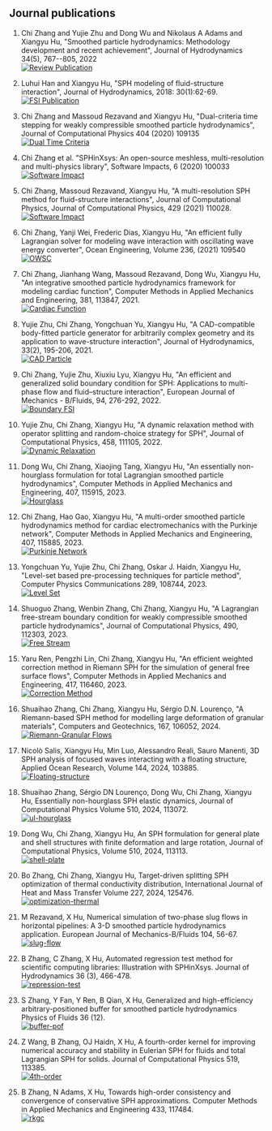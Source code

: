 ## Journal publications

1. Chi Zhang and Yujie Zhu and Dong Wu and Nikolaus A Adams and Xiangyu Hu,
"Smoothed particle hydrodynamics: Methodology development and recent achievement",
Journal of Hydrodynamics 34(5), 767--805, 2022  
[![Review Publication](https://img.shields.io/badge/doi-10.1007%2Fs42241.022.0052.1-d45815.svg)](https://doi.org/10.1007/s42241-022-0052-1)

2. Luhui Han and Xiangyu Hu,
"SPH modeling of fluid-structure interaction",
Journal of Hydrodynamics, 2018: 30(1):62-69.  
[![FSI Publication](https://img.shields.io/badge/doi-10.1007%2Fs42241.018.0006.9-d45815.svg)](https://doi.org/10.1007/s42241-018-0006-9)

3. Chi Zhang and Massoud Rezavand and Xiangyu Hu,
"Dual-criteria time stepping for weakly compressible smoothed particle hydrodynamics",
Journal of Computational Physics 404 (2020) 109135  
[![Dual Time Criteria](https://img.shields.io/badge/doi-10.1016%2Fj.jcp.2019.109135-d45815.svg)](https://doi.org/10.1016/j.jcp.2019.109135)

4. Chi Zhang et al.
"SPHinXsys: An open-source meshless, multi-resolution and multi-physics library",
Software Impacts, 6 (2020) 100033  
[![Software Impact](https://img.shields.io/badge/doi-10.1016%2Fj.simpa.2020.100033-d45815.svg)](https://doi.org/10.1016/j.simpa.2020.100033)

5. Chi Zhang, Massoud Rezavand, Xiangyu Hu,
"A multi-resolution SPH method for fluid-structure interactions",
Journal of Computational Physics,  Journal of Computational Physics, 429 (2021) 110028.  
[![Software Impact](https://img.shields.io/badge/doi-10.1016%2Fj.jcp.2020.110028-d45815.svg)](https://doi.org/10.1016/j.jcp.2020.110028)

6. Chi Zhang, Yanji Wei, Frederic Dias, Xiangyu Hu,
"An efficient fully Lagrangian solver for modeling wave interaction with oscillating wave energy converter",
Ocean Engineering,
Volume 236, (2021) 109540  
[![OWSC](https://img.shields.io/badge/doi-10.1016%2Fj.oceaneng.2021.109540-d45815.svg)](https://doi.org/10.1016/j.oceaneng.2021.109540)

7. Chi Zhang, Jianhang Wang, Massoud Rezavand, Dong Wu, Xiangyu Hu,
"An integrative smoothed particle hydrodynamics framework for modeling cardiac function",
 Computer Methods in Applied Mechanics and Engineering, 381, 113847, 2021.  
 [![Cardiac Function](https://img.shields.io/badge/doi-10.1016%2Fj.cma.2021.113847-d45815.svg)](https://doi.org/10.1016/j.cma.2021.113847)

8. Yujie Zhu, Chi Zhang, Yongchuan Yu, Xiangyu Hu, "A CAD-compatible body-fitted particle generator for arbitrarily complex geometry and its application to wave-structure interaction", Journal of Hydrodynamics, 33(2), 195-206, 2021.  
[![CAD Particle](https://img.shields.io/badge/doi-10.1007%2Fs42241.021.0031.y-d45815.svg)](https://doi.org/10.1007/s42241-021-0031-y)

9. Chi Zhang, Yujie Zhu, Xiuxiu Lyu, Xiangyu Hu, "An efficient and generalized solid boundary condition for SPH: Applications to multi-phase flow and fluid–structure interaction", European Journal of Mechanics - B/Fluids, 94, 276-292, 2022.  
 [![Boundary FSI](https://img.shields.io/badge/doi-10.1016%2Fj.euromechflu.2022.03.011-d45815.svg)](https://doi.org/10.1016/j.euromechflu.2022.03.011)

10. Yujie Zhu, Chi Zhang, Xiangyu Hu, "A dynamic relaxation method with operator splitting and random-choice strategy for SPH", Journal of Computational Physics, 458,
111105, 2022.  
 [![Dynamic Relaxation](https://img.shields.io/badge/doi-10.1016%2Fj.jcp.2022.111105-d45815.svg)](https://doi.org/10.1016/j.jcp.2022.111105)

11. Dong Wu, Chi Zhang, Xiaojing Tang, Xiangyu Hu, "An essentially non-hourglass formulation for total Lagrangian smoothed particle hydrodynamics", Computer Methods in Applied Mechanics and Engineering, 407, 115915, 2023.  
[![Hourglass](https://img.shields.io/badge/doi-10.1016%2Fj.jcp.2022.111105-d45815.svg)](https://doi.org/10.1016/j.jcp.2022.111105)

12. Chi Zhang, Hao Gao, Xiangyu Hu, "A multi-order smoothed particle hydrodynamics method for cardiac electromechanics with the Purkinje network", Computer Methods in Applied Mechanics and Engineering, 407, 115885, 2023.  
[![Purkinje Network](https://img.shields.io/badge/doi-10.1016%2Fj.cma.2023.115885-d45815.svg)](https://doi.org/10.1016/j.cma.2023.115885)

13. Yongchuan Yu, Yujie Zhu, Chi Zhang, Oskar J. Haidn, Xiangyu Hu, "Level-set based pre-processing techniques for particle method", Computer Physics Communications 289, 108744, 2023.  
[![Level Set](https://img.shields.io/badge/doi-10.1016%2Fj.cpc.2023.108744-d45815.svg)](https://doi.org/10.1016/j.cpc.2023.108744)

14. Shuoguo Zhang, Wenbin Zhang, Chi Zhang, Xiangyu Hu, "A Lagrangian free-stream boundary condition for weakly compressible smoothed particle hydrodynamics", Journal of Computational Physics, 490, 112303, 2023.  
[![Free Stream](https://img.shields.io/badge/doi-10.1016%2Fj.jcp.2023.112303-d45815.svg)](https://doi.org/10.1016/j.jcp.2023.112303)

15. Yaru Ren, Pengzhi Lin, Chi Zhang, Xiangyu Hu, "An efficient weighted correction method in Riemann SPH for the simulation of general free surface flows", Computer Methods in Applied Mechanics and Engineering, 417, 116460, 2023.  
[![Correction Method](https://img.shields.io/badge/doi-10.1016%2Fj.cma.2023.116460-d45815.svg)](https://doi.org/10.1016/j.cma.2023.116460)

16. Shuaihao Zhang, Chi Zhang, Xiangyu Hu, Sérgio D.N. Lourenço, "A Riemann-based SPH method for modelling large deformation of granular materials", Computers and Geotechnics, 167, 106052, 2024.  
[![Riemann-Granular Flows](https://img.shields.io/badge/doi-10.1016%2Fj.compgeo.2023.106052-d45815.svg)](https://doi.org/10.1016/j.compgeo.2023.106052)

17. Nicolò Salis, Xiangyu Hu, Min Luo, Alessandro Reali, Sauro Manenti, 3D SPH analysis of focused waves interacting with a floating structure, Applied Ocean Research, Volume 144, 2024, 103885.  
[![Floating-structure](https://img.shields.io/badge/doi-10.1016%2Fj.apor.2024.103885-d45815.svg)](https://doi.org/10.1016/j.apor.2024.103885)

18. Shuaihao Zhang, Sérgio DN Lourenço, Dong Wu, Chi Zhang, Xiangyu Hu, Essentially non-hourglass SPH elastic dynamics, Journal of Computational Physics
Volume 510, 2024, 113072.  
[![ul-hourglass](https://img.shields.io/badge/doi-10.1016%2Fj.jcp.2024.113072-d45815.svg)](https://doi.org/10.1016/j.jcp.2024.113072)

19. Dong Wu, Chi Zhang, Xiangyu Hu, An SPH formulation for general plate and shell structures with finite deformation and large rotation, Journal of Computational Physics, Volume 510, 2024, 113113.  
[![shell-plate](https://img.shields.io/badge/doi-10.1016%2Fj.jcp.2024.113113-d45815.svg)](https://doi.org/10.1016/j.jcp.2024.113113)

20. Bo Zhang, Chi Zhang, Xiangyu Hu, Target-driven splitting SPH optimization of thermal conductivity distribution, International Journal of Heat and Mass Transfer
Volume 227, 2024, 125476.  
[![optimization-thermal](https://img.shields.io/badge/doi-10.1016%2Fj.ijheatmasstransfer.2024.125476-d45815.svg)](https://doi.org/10.1016/j.ijheatmasstransfer.2024.125476)

21. M Rezavand, X Hu, Numerical simulation of two-phase slug flows in horizontal pipelines: A 3-D smoothed particle hydrodynamics application.
European Journal of Mechanics-B/Fluids 104, 56-67.  
[![slug-flow](https://img.shields.io/badge/doi-10.1016%2Fj.euromechflu.2023.11.005-d45815.svg)](https://doi.org/10.1016/j.euromechflu.2023.11.005)

22. B Zhang, C Zhang, X Hu, Automated regression test method for scientific computing libraries: Illustration with SPHinXsys.
Journal of Hydrodynamics 36 (3), 466-478.   
[![repression-test](https://img.shields.io/badge/doi-10.1007%2Fs42241.024.0042.6-d45815.svg)](https://doi.org/10.1007/s42241-024-0042-6)

23. S Zhang, Y Fan, Y Ren, B Qian, X Hu, Generalized and high-efficiency arbitrary-positioned buffer for smoothed particle hydrodynamics
Physics of Fluids 36 (12).  
[![buffer-pof](https://img.shields.io/badge/doi-10.1063%2F5.0242258-d45815.svg)](https://doi.org/10.1063/5.0242258)

24. Z Wang, B Zhang, OJ Haidn, X Hu, A fourth-order kernel for improving numerical accuracy and stability in Eulerian SPH for fluids and total Lagrangian SPH for solids.
Journal of Computational Physics 519, 113385.   
[![4th-order](https://img.shields.io/badge/doi-10.1063%2Fj.jcp.2024.113385-d45815.svg)](https://doi.org/10.1016/j.jcp.2024.113385)

25. B Zhang, N Adams, X Hu, Towards high-order consistency and convergence of conservative SPH approximations.
Computer Methods in Applied Mechanics and Engineering 433, 117484.  
[![rkgc](https://img.shields.io/badge/doi-10.1063%2Fj.cma.2024.117484-d45815.svg)](https://doi.org/10.1016/j.cma.2024.117484)
